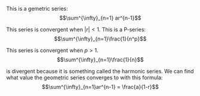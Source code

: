 This is a gemetric series:
$$\sum^{\infty}_{n=1} ar^{n-1}$$

This series is convergent when $|r| < 1$.
This is a P-series:
$$\sum^{\infty}_{n=1}\frac{1}{n^p}$$

This series is convergent when $p > 1$.
$$\sum^{\infty}_{n=1}\frac{1}{n}$$

is divergent because it is something called the harmonic series.
We can find what value the geometric series converges to with this formula:
$$\sum^{\infty}_{n=1}ar^{n-1} = \frac{a}{1-r}$$ 

